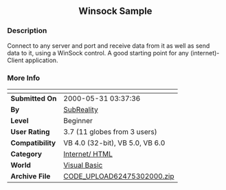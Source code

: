 ﻿<div align="center">

## Winsock Sample


</div>

### Description

Connect to any server and port and receive data from it as well as send data to it, using a WinSock control. A good starting point for any (internet)-Client application.
 
### More Info
 


<span>             |<span>
---                |---
**Submitted On**   |2000-05-31 03:37:36
**By**             |[SubReality](https://github.com/Planet-Source-Code/PSCIndex/blob/master/ByAuthor/subreality.md)
**Level**          |Beginner
**User Rating**    |3.7 (11 globes from 3 users)
**Compatibility**  |VB 4\.0 \(32\-bit\), VB 5\.0, VB 6\.0
**Category**       |[Internet/ HTML](https://github.com/Planet-Source-Code/PSCIndex/blob/master/ByCategory/internet-html__1-34.md)
**World**          |[Visual Basic](https://github.com/Planet-Source-Code/PSCIndex/blob/master/ByWorld/visual-basic.md)
**Archive File**   |[CODE\_UPLOAD62475302000\.zip](https://github.com/Planet-Source-Code/subreality-winsock-sample__1-8479/archive/master.zip)








